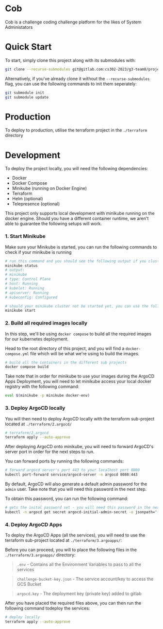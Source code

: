 # Cob
Cob is a challenge coding challenge platform for the likes of System Administators

# Quick Start
To start, simply clone this project along with its submodules with:
```bash
git clone --recurse-submodules git@gitlab.com:cs302-2023/g3-team8/project/cob.git 
```

Alternatively, if you've already clone it without the `--recurse-submodules` flag, you can use the following commands to init them seperately:
```bash
git submodule init
git submodule update
```

# Production
To deploy to production, utilise the terraform project in the `./terraform` directory


# Development

To deploy the project locally, you will need the following dependencies:
- Docker
- Docker Compose
- Minikube (running on Docker Engine)
- Terraform
- Helm (optional)
- Telepresence (optional)

This project only supports local development with minikube running on the docker engine.
Should you have a different container runtime, we aren't able to guarantee the following setups will work.

### 1. Start Minikube

Make sure your Minikube is started, you can run the following commands to check if your minikube is running
```bash
# run this command and you should see the following output if you cluster is already started
minikube status
# output:
# minikube
# type: Control Plane
# host: Running
# kubelet: Running
# apiserver: Running
# kubeconfig: Configured

# should your minikube cluster not be started yet, you can use the following command to start it:
minikube start
```

### 2. Build all required images locally

In this step, we'll be using `docker compose` to build all the required images for our kubernetes deployment.

Head to the root directory of this project, and you will find a `docker-compose.yml` file which will be what we're using to build the images.

```bash
# build all the containers in the different sub projects
docker compose build
```

Take note that in order for minikube to use your images during the ArgoCD Apps Deployment, you will need to let minikube access your local docker registry with the following command:
```bash
eval $(minikube -p minikube docker-env)
```

### 3. Deploy ArgoCD locally

You will then need to deploy ArgoCD locally with the terraform sub-project located at `./terraform/2.argocd/`

```bash
# terraform/2.argocd
terraform apply --auto-approve
```

After deploying ArgoCD onto minikube, you will need to forward ArgoCD's server port in order for the next steps to run.

You can forward ports by running the following commands:

```bash
# forward argocd server's port 443 to your localhost port 8080
kubectl port-forward service/argocd-server -n argocd 8080:443
```

By default, ArgoCD will also generate a default admin password for the `admin` user. Take note that you will need this password in the next step.

To obtain this password, you can run the following command:
```bash
# gets the inital password set - you will need this password in the next step
kubectl -n argocd get secret argocd-initial-admin-secret -o jsonpath="{.data.password}" | base64 -d
```

### 4. Deploy ArgoCD Apps

To deploy the ArgoCD Apps (all the services), you will need to use the terraform sub-project located at `./terraform/3.argoapps/`:

Before you can proceed, you will to place the following files in the `./terraform/3.argoapps/` directory:
> `.env` - Contains all the Environment Variables to pass to all the services

> `challenge-bucket-key.json` - The service account/key to access the GCS Bucket

> `argocd.key` - The deployment key (private key) added to gitlab


After you have placed the required files above, you can then run the following command todeploy the services:
```bash
# deploy locally
terraform apply --auto-approve
```

